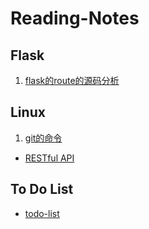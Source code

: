 # Reading-Notes
## Flask
1. [flask的route的源码分析](https://github.com/Nidhoggz/Reading-Notes/blob/master/Flask/flask%E7%9A%84route%E7%9A%84%E6%BA%90%E7%A0%81%E5%88%86%E6%9E%90.md)
## Linux
1. [git的命令](https://github.com/Nidhoggz/Reading-Notes/blob/master/Linux/git%E5%91%BD%E4%BB%A4.md)
- [RESTful API](https://github.com/Nidhoggz/Reading-Notes/blob/master/RESTful.md)
## To Do List
- [todo-list](https://github.com/Nidhoggz/Reading-Notes/blob/master/todo-list.md)

